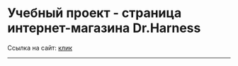 # Учебный проект - страница интернет-магазина Dr.Harness

Ссылка на сайт: [клик](https://lraven.github.io/Dr-Harness/)
***

